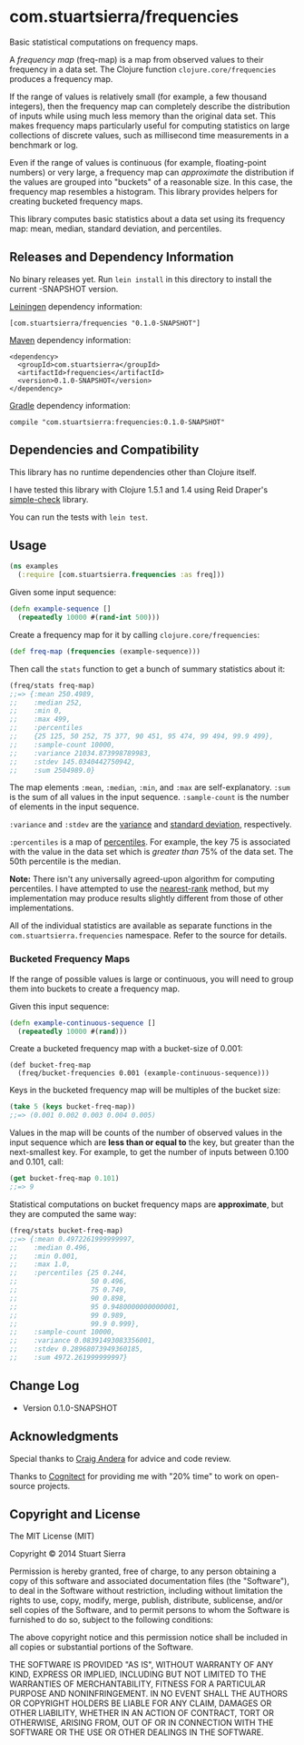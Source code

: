 # com.stuartsierra/frequencies

Basic statistical computations on frequency maps.

A *frequency map* (freq-map) is a map from observed values to their
frequency in a data set. The Clojure function
`clojure.core/frequencies` produces a frequency map.

If the range of values is relatively small (for example, a few
thousand integers), then the frequency map can completely describe the
distribution of inputs while using much less memory than the original
data set. This makes frequency maps particularly useful for computing
statistics on large collections of discrete values, such as
millisecond time measurements in a benchmark or log.

Even if the range of values is continuous (for example, floating-point
numbers) or very large, a frequency map can *approximate* the
distribution if the values are grouped into "buckets" of a reasonable
size. In this case, the frequency map resembles a histogram. This
library provides helpers for creating bucketed frequency maps.

This library computes basic statistics about a data set using its
frequency map: mean, median, standard deviation, and percentiles.



## Releases and Dependency Information ##

No binary releases yet. Run `lein install` in this directory to
install the current -SNAPSHOT version.

[Leiningen] dependency information:

    [com.stuartsierra/frequencies "0.1.0-SNAPSHOT"]

[Maven] dependency information:

    <dependency>
      <groupId>com.stuartsierra</groupId>
      <artifactId>frequencies</artifactId>
      <version>0.1.0-SNAPSHOT</version>
    </dependency>

[Leiningen]: http://leiningen.org/
[Maven]: http://maven.apache.org/
[Gradle] dependency information:

    compile "com.stuartsierra:frequencies:0.1.0-SNAPSHOT"

[Clojars]: http://clojars.org/
[Leiningen]: http://leiningen.org/
[Maven]: http://maven.apache.org/
[Gradle]: http://www.gradle.org/



## Dependencies and Compatibility ##

This library has no runtime dependencies other than Clojure itself.

I have tested this library with Clojure 1.5.1 and 1.4 using Reid
Draper's [simple-check] library.

You can run the tests with `lein test`.

[simple-check]: https://github.com/reiddraper/simple-check



## Usage ##

```clojure
(ns examples
  (:require [com.stuartsierra.frequencies :as freq]))
```

Given some input sequence:

```clojure
(defn example-sequence []
  (repeatedly 10000 #(rand-int 500)))
```

Create a frequency map for it by calling `clojure.core/frequencies`:

```clojure
(def freq-map (frequencies (example-sequence)))
```

Then call the `stats` function to get a bunch of summary statistics
about it:

```clojure
(freq/stats freq-map)
;;=> {:mean 250.4989,
;;    :median 252,
;;    :min 0,
;;    :max 499,
;;    :percentiles
;;    {25 125, 50 252, 75 377, 90 451, 95 474, 99 494, 99.9 499},
;;    :sample-count 10000,
;;    :variance 21034.873998789983,
;;    :stdev 145.0340442750942,
;;    :sum 2504989.0}
```

The map elements `:mean`, `:median`, `:min`, and `:max` are
self-explanatory. `:sum` is the sum of all values in the input
sequence. `:sample-count` is the number of elements in the input
sequence.

`:variance` and `:stdev` are the [variance](http://en.wikipedia.org/wiki/Variance)
and [standard deviation](http://en.wikipedia.org/wiki/Standard_deviation), respectively.

`:percentiles` is a map of [percentiles](http://en.wikipedia.org/wiki/Percentile).
For example, the key 75 is associated with the value in the data set
which is *greater than* 75% of the data set. The 50th percentile is
the median.

**Note:** There isn't any universally agreed-upon algorithm for
computing percentiles. I have attempted to use the
[nearest-rank](http://en.wikipedia.org/wiki/Percentile#Nearest_rank)
method, but my implementation may produce results slightly different
from those of other implementations.

All of the individual statistics are available as separate functions
in the `com.stuartsierra.frequencies` namespace. Refer to the source
for details.


### Bucketed Frequency Maps ###

If the range of possible values is large or continuous, you will need
to group them into buckets to create a frequency map.

Given this input sequence:

```clojure
(defn example-continuous-sequence []
  (repeatedly 10000 #(rand)))
```

Create a bucketed frequency map with a bucket-size of 0.001:

```
(def bucket-freq-map
  (freq/bucket-frequencies 0.001 (example-continuous-sequence)))
```

Keys in the bucketed frequency map will be multiples of the bucket size:

```clojure
(take 5 (keys bucket-freq-map))
;;=> (0.001 0.002 0.003 0.004 0.005)
```

Values in the map will be counts of the number of observed values in
the input sequence which are **less than or equal to** the key, but
greater than the next-smallest key. For example, to get the number of
inputs between 0.100 and 0.101, call:

```clojure
(get bucket-freq-map 0.101)
;;=> 9
```

Statistical computations on bucket frequency maps are **approximate**,
but they are computed the same way:

```clojure
(freq/stats bucket-freq-map)
;;=> {:mean 0.4972261999999997,
;;    :median 0.496,
;;    :min 0.001,
;;    :max 1.0,
;;    :percentiles {25 0.244,             
;;                  50 0.496,             
;;                  75 0.749,             
;;                  90 0.898,             
;;                  95 0.9480000000000001,
;;                  99 0.989,             
;;                  99.9 0.999},
;;    :sample-count 10000,
;;    :variance 0.08391493083356001,
;;    :stdev 0.28968073949360185,
;;    :sum 4972.261999999997}
```



## Change Log ##

* Version 0.1.0-SNAPSHOT



## Acknowledgments ##

Special thanks to [Craig Andera](https://github.com/candera) for
advice and code review.

Thanks to [Cognitect](http://cognitect.com/) for providing me with
"20% time" to work on open-source projects.



## Copyright and License ##

The MIT License (MIT)

Copyright © 2014 Stuart Sierra

Permission is hereby granted, free of charge, to any person obtaining a copy
of this software and associated documentation files (the "Software"), to deal
in the Software without restriction, including without limitation the rights
to use, copy, modify, merge, publish, distribute, sublicense, and/or sell
copies of the Software, and to permit persons to whom the Software is
furnished to do so, subject to the following conditions:

The above copyright notice and this permission notice shall be included in
all copies or substantial portions of the Software.

THE SOFTWARE IS PROVIDED "AS IS", WITHOUT WARRANTY OF ANY KIND, EXPRESS OR
IMPLIED, INCLUDING BUT NOT LIMITED TO THE WARRANTIES OF MERCHANTABILITY,
FITNESS FOR A PARTICULAR PURPOSE AND NONINFRINGEMENT. IN NO EVENT SHALL THE
AUTHORS OR COPYRIGHT HOLDERS BE LIABLE FOR ANY CLAIM, DAMAGES OR OTHER
LIABILITY, WHETHER IN AN ACTION OF CONTRACT, TORT OR OTHERWISE, ARISING FROM,
OUT OF OR IN CONNECTION WITH THE SOFTWARE OR THE USE OR OTHER DEALINGS IN
THE SOFTWARE.

